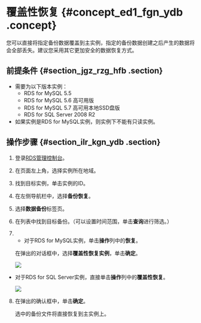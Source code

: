 # 覆盖性恢复 {#concept_ed1_fgn_ydb .concept}

您可以直接将指定备份数据覆盖到主实例，指定的备份数据创建之后产生的数据将会全部丢失。建议您采用其它更加安全的数据恢复方式。

## 前提条件 {#section_jgz_rzg_hfb .section}

-   需要为以下版本实例：
    -   RDS for MySQL 5.5
    -   RDS for MySQL 5.6 高可用版
    -   RDS for MySQL 5.7 高可用本地SSD盘版
    -   RDS for SQL Server 2008 R2
-   如果实例是RDS for MySQL实例，则实例下不能有只读实例。

## 操作步骤 {#section_ilr_kgn_ydb .section}

1.  登录[RDS管理控制台](https://rds.console.aliyun.com/)。
2.  在页面左上角，选择实例所在地域。
3.  找到目标实例，单击实例的ID。
4.  在左侧导航栏中，选择**备份恢复**。
5.  选择**数据备份**标签页。
6.  在列表中找到目标备份。（可以设置时间范围，单击**查询**进行筛选。）
7.  -   对于RDS for MySQL实例，单击**操作**列中的**恢复**。

    在弹出的对话框中，选择**覆盖性恢复实例**，单击**确定**。

    ![](http://static-aliyun-doc.oss-cn-hangzhou.aliyuncs.com/assets/img/7963/154330260213191_zh-CN.png)

-   对于RDS for SQL Server实例，直接单击**操作**列中的**覆盖性恢复**。

    ![](http://static-aliyun-doc.oss-cn-hangzhou.aliyuncs.com/assets/img/7963/15433026026111_zh-CN.png)

8.  在弹出的确认框中，单击**确定**。

    选中的备份文件将直接恢复到主实例上。


